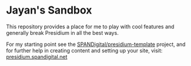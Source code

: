 # Jayan's Sandbox

This repository provides a place for me to play with cool features and generally break Presidium in all the best ways.

For my starting point see the [SPANDigital/presidium-template](https://github.com/SPANDigital/presidium-template) project, and for further help in creating content and setting up your site, visit: [presidium.spandigital.net](http://presidium.spandigital.net)
